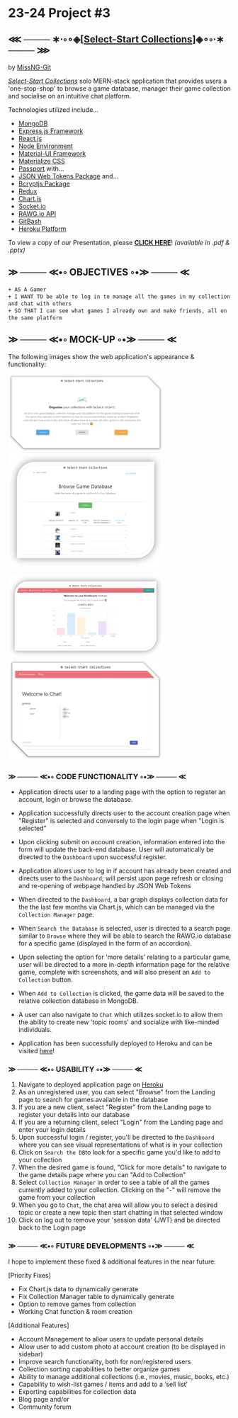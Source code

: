 # 23-24 Project #3

## ⋘ ──── ∗⋅◦∘◈\[[Select-Start Collections](https://select-start-collections.herokuapp.com/)\]◈∘◦⋅∗ ──── ⋙

by [MissNG-Git](https://github.com/MissNG-Git)

_[Select-Start Collections](https://select-start-collections.herokuapp.com/)_ solo MERN-stack application that provides users a 'one-stop-shop' to browse a game database, manager their game collection and socialise on an intuitive chat platform.

Technologies utilized include...

- [MongoDB](https://www.mongodb.com/cloud/atlas1)
- [Express.js Framework](https://expressjs.com/)
- [React.js](https://reactjs.org/)
- [Node Environment](https://nodejs.org/)
- [Material-UI Framework](https://material-ui.com/)
- [Materialize CSS](https://materializecss.com/)
- [Passport](http://www.passportjs.org/) with...
- [JSON Web Tokens Package](https://www.npmjs.com/package/jsonwebtoken) and...
- [Bcryptjs Package](https://www.npmjs.com/package/bcryptjs)
- [Redux](https://redux.js.org/)
- [Chart.js](https://www.chartjs.org/)
- [Socket.io](https://socket.io/)
- [RAWG.io API](https://rawg.io/)
- [GitBash](https://gitforwindows.org/)
- [Heroku Platform](https://www.heroku.com/)

To view a copy of our Presentation, please **[CLICK HERE](https://github.com/MissNG-Git/Select-Start-Collections/tree/main/public)**!
_(available in .pdf & .pptx)_

## ≫ ──── ≪•◦ OBJECTIVES ◦•≫ ──── ≪

```
+ AS A Gamer
+ I WANT TO be able to log in to manage all the games in my collection and chat with others
+ SO THAT I can see what games I already own and make friends, all on the same platform

```

## ≫ ──── ≪•◦ MOCK-UP ◦•≫ ──── ≪

The following images show the web application's appearance & functionality:

<p float="left">
    <img src="client/public/img/1_landing.png" alt="Landing Page" width="350" style="margin-right: 10px;" />
    <img src="client/public/img/2_browse.png" alt="Browse Page" width="350" style="margin-right: 10px;" />
</p>
<p float="left">
  <img src="client/public/img/3_dashboard.png" alt="Dashboard Page" width="350" style="margin-right: 10px;" />
    <img src="client/public/img/4_chat.png" alt="Chat Page" width="350" style="margin-right: 10px;" />
</p>

### ≫ ──── ≪•◦ CODE FUNCTIONALITY ◦•≫ ──── ≪

- Application directs user to a landing page with the option to register an account, login or browse the database.

- Application successfully directs user to the account creation page when "Register" is selected and conversely to the login page when "Login is selected"

- Upon clicking submit on account creation, information entered into the form will update the back-end database. User will automatically be directed to the `Dashboard` upon successful register.

- Application allows user to log in if account has already been created and directs user to the `Dashboard`; will persist upon page refresh or closing and re-opening of webpage handled by JSON Web Tokens

- When directed to the `Dashboard`, a bar graph displays collection data for the the last few months via Chart.js, which can be managed via the `Collection Manager` page.

- When `Search the Database` is selected, user is directed to a search page similar to `Browse` where they will be able to search the RAWG.io database for a specific game (displayed in the form of an accordion).

- Upon selecting the option for 'more details' relating to a particular game, user will be directed to a more in-depth information page for the relative game, complete with screenshots, and will also present an `Add to Collection` button.

- When `Add to Collection` is clicked, the game data will be saved to the relative collection database in MongoDB.

- A user can also navigate to `Chat` which utilizes socket.io to allow them the ability to create new 'topic rooms' and socialize with like-minded individuals.

- Application has been successfully deployed to Heroku and can be visited [here](https://select-start-collections.herokuapp.com/)!

### ≫ ──── ≪•◦ USABILITY ◦•≫ ──── ≪

1. Navigate to deployed application page on [Heroku](https://select-start-collections.herokuapp.com/)
2. As an unregistered user, you can select "Browse" from the Landing page to search for games available in the database
3. If you are a new client, select "Register" from the Landing page to register your details into our database
4. If you are a returning client, select "Login" from the Landing page and enter your login details
5. Upon successful login / register, you'll be directed to the `Dashboard` where you can see visual representations of what is in your collection
6. Click on `Search the DB`to look for a specific game you'd like to add to your collection
7. When the desired game is found, "Click for more details" to navigate to the game details page where you can "Add to Collection"
8. Select `Collection Manager` in order to see a table of all the games currently added to your collection. Clicking on the "-" will remove the game from your collection
9. When you go to `Chat`, the chat area will allow you to select a desired topic or create a new topic then start chatting in that selected window
10. Click on log out to remove your 'session data' (JWT) and be directed back to the Login page

### ≫ ──── ≪•◦ FUTURE DEVELOPMENTS ◦•≫ ──── ≪

I hope to implement these fixed & additional features in the near future:

[Priority Fixes]

- Fix Chart.js data to dynamically generate
- Fix Collection Manager table to dynamically generate
- Option to remove games from collection
- Working Chat function & room creation

[Additional Features]

- Account Management to allow users to update personal details
- Allow user to add custom photo at account creation (to be displayed in sidebar)
- Improve search functionality, both for non/registered users
- Collection sorting capabilities to better organize games
- Ability to manage additional collections (i.e., movies, music, books, etc.)
- Capability to wish-list games / items and add to a ‘sell list’
- Exporting capabilities for collection data
- Blog page and/or
- Community forum
